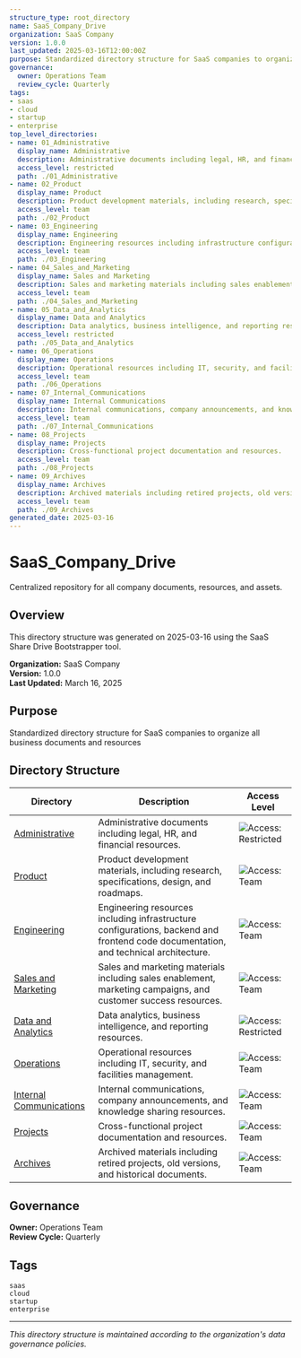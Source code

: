```yaml
---
structure_type: root_directory
name: SaaS_Company_Drive
organization: SaaS Company
version: 1.0.0
last_updated: 2025-03-16T12:00:00Z
purpose: Standardized directory structure for SaaS companies to organize all business documents and resources
governance:
  owner: Operations Team
  review_cycle: Quarterly
tags:
- saas
- cloud
- startup
- enterprise
top_level_directories:
- name: 01_Administrative
  display_name: Administrative
  description: Administrative documents including legal, HR, and financial resources.
  access_level: restricted
  path: ./01_Administrative
- name: 02_Product
  display_name: Product
  description: Product development materials, including research, specifications, design, and roadmaps.
  access_level: team
  path: ./02_Product
- name: 03_Engineering
  display_name: Engineering
  description: Engineering resources including infrastructure configurations, backend and frontend code documentation, and technical architecture.
  access_level: team
  path: ./03_Engineering
- name: 04_Sales_and_Marketing
  display_name: Sales and Marketing
  description: Sales and marketing materials including sales enablement, marketing campaigns, and customer success resources.
  access_level: team
  path: ./04_Sales_and_Marketing
- name: 05_Data_and_Analytics
  display_name: Data and Analytics
  description: Data analytics, business intelligence, and reporting resources.
  access_level: restricted
  path: ./05_Data_and_Analytics
- name: 06_Operations
  display_name: Operations
  description: Operational resources including IT, security, and facilities management.
  access_level: team
  path: ./06_Operations
- name: 07_Internal_Communications
  display_name: Internal Communications
  description: Internal communications, company announcements, and knowledge sharing resources.
  access_level: team
  path: ./07_Internal_Communications
- name: 08_Projects
  display_name: Projects
  description: Cross-functional project documentation and resources.
  access_level: team
  path: ./08_Projects
- name: 09_Archives
  display_name: Archives
  description: Archived materials including retired projects, old versions, and historical documents.
  access_level: team
  path: ./09_Archives
generated_date: 2025-03-16
---
```


# SaaS_Company_Drive

Centralized repository for all company documents, resources, and assets.

## Overview

This directory structure was generated on 2025-03-16 using the SaaS Share Drive Bootstrapper tool.

**Organization:** SaaS Company  
**Version:** 1.0.0  
**Last Updated:** March 16, 2025  

## Purpose

Standardized directory structure for SaaS companies to organize all business documents and resources

## Directory Structure

| Directory | Description | Access Level |
|-----------|-------------|--------------|
| [Administrative](./01_Administrative/) | Administrative documents including legal, HR, and financial resources. | ![Access: Restricted](https://img.shields.io/badge/Access-Restricted-yellow) |
| [Product](./02_Product/) | Product development materials, including research, specifications, design, and roadmaps. | ![Access: Team](https://img.shields.io/badge/Access-Team-blue) |
| [Engineering](./03_Engineering/) | Engineering resources including infrastructure configurations, backend and frontend code documentation, and technical architecture. | ![Access: Team](https://img.shields.io/badge/Access-Team-blue) |
| [Sales and Marketing](./04_Sales_and_Marketing/) | Sales and marketing materials including sales enablement, marketing campaigns, and customer success resources. | ![Access: Team](https://img.shields.io/badge/Access-Team-blue) |
| [Data and Analytics](./05_Data_and_Analytics/) | Data analytics, business intelligence, and reporting resources. | ![Access: Restricted](https://img.shields.io/badge/Access-Restricted-yellow) |
| [Operations](./06_Operations/) | Operational resources including IT, security, and facilities management. | ![Access: Team](https://img.shields.io/badge/Access-Team-blue) |
| [Internal Communications](./07_Internal_Communications/) | Internal communications, company announcements, and knowledge sharing resources. | ![Access: Team](https://img.shields.io/badge/Access-Team-blue) |
| [Projects](./08_Projects/) | Cross-functional project documentation and resources. | ![Access: Team](https://img.shields.io/badge/Access-Team-blue) |
| [Archives](./09_Archives/) | Archived materials including retired projects, old versions, and historical documents. | ![Access: Team](https://img.shields.io/badge/Access-Team-blue) |

## Governance

**Owner:** Operations Team  
**Review Cycle:** Quarterly  

## Tags

`saas`  
`cloud`  
`startup`  
`enterprise`  

---

*This directory structure is maintained according to the organization's data governance policies.*
